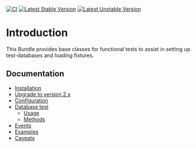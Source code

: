 [![CI](https://github.com/liip/LiipTestFixturesBundle/actions/workflows/tests.yml/badge.svg?branch=2.x)](https://github.com/liip/LiipTestFixturesBundle/actions/workflows/tests.yml?query=branch%3A2.x)
[![Latest Stable Version](https://poser.pugx.org/liip/test-fixtures-bundle/v/stable)](https://packagist.org/packages/liip/test-fixtures-bundle)
[![Latest Unstable Version](https://poser.pugx.org/liip/test-fixtures-bundle/v/unstable)](https://packagist.org/packages/liip/test-fixtures-bundle)

Introduction
============

This Bundle provides base classes for functional tests to assist in setting up
test-databases and loading fixtures.

Documentation
------------

* [Installation](doc/installation.md)
* [Upgrade to version 2.x](UPGRADE-2.0.md)
* [Configuration](doc/configuration.md)
* [Database test](doc/database.md)
  * [Usage](doc/database.md#usage)
  * [Methods](doc/database.md#methods)
* [Events](doc/events.md)
* [Examples](doc/examples.md)
* [Caveats](doc/caveats.md)
